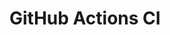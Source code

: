 # GitHub Actions CI





































































































































































































